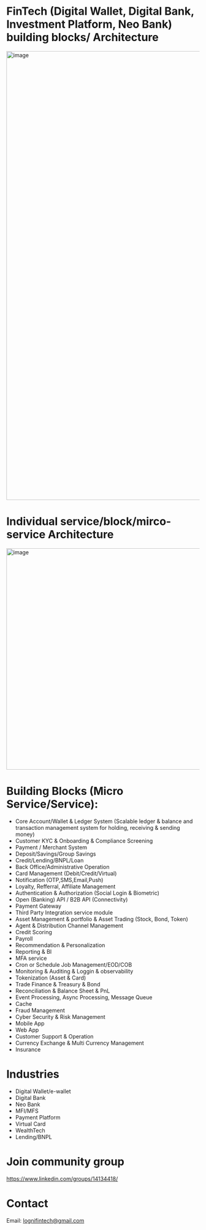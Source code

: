 # FinTech (Digital Wallet, Digital Bank, Investment Platform, Neo Bank) building blocks/ Architecture
<img width="1170" alt="image" src="https://github.com/LogNi-FinTech/loofi-architecture/assets/4682274/416ad740-336e-411d-a6aa-1da6d690b9ef">

# Individual service/block/mirco-service Architecture
<img width="577" alt="image" src="https://github.com/LogNi-FinTech/loofi-architecture/assets/4682274/c91a5c0a-f109-4494-89bc-7099b62a0a2d">

# Building Blocks (Micro Service/Service): 
- Core Account/Wallet & Ledger System (Scalable ledger & balance and transaction management system for holding, receiving & sending money)
- Customer KYC & Onboarding & Compliance Screening
- Payment / Merchant System
- Deposit/Savings/Group Savings
- Credit/Lending/BNPL/Loan
- Back Office/Administrative Operation
- Card Management (Debit/Credit/Virtual)
- Notification (OTP,SMS,Email,Push)
- Loyalty, Refferral, Affiliate Management
- Authentication & Authorization (Social Login & Biometric)
- Open (Banking) API / B2B API (Connectivity)
- Payment Gateway 
- Third Party Integration service module
- Asset Management & portfolio & Asset Trading (Stock, Bond, Token)
- Agent & Distribution Channel Management
- Credit Scoring
- Payroll
- Recommendation & Personalization
- Reporting & BI
- MFA service
- Cron or Schedule Job Management/EOD/COB
- Monitoring & Auditing & Loggin & observability
- Tokenization (Asset & Card)
- Trade Finance & Treasury & Bond
- Reconciliation & Balance Sheet & PnL
- Event Processing, Async Processing, Message Queue
- Cache 
- Fraud Management
- Cyber Security & Risk Management
- Mobile App
- Web App
- Customer Support & Operation
- Currency Exchange & Multi Currency Management
- Insurance


# Industries
- Digital Wallet/e-wallet
- Digital Bank
- Neo Bank
- MFI/MFS
- Payment Platform
- Virtual Card
- WealthTech
- Lending/BNPL


# Join community group
https://www.linkedin.com/groups/14134418/
# Contact
Email: lognifintech@gmail.com

